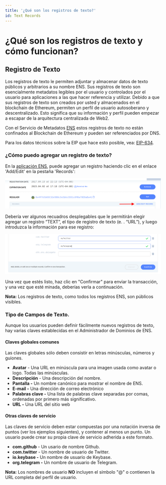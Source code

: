 ```yaml
---
title: '¿Qué son los registros de texto?'
id: Text Records
---
```


# ¿Qué son los registros de texto y cómo funcionan?

## Registro de Texto

Los registros de texto le permiten adjuntar y almacenar datos de texto públicos y arbitrarios a su nombre ENS. Sus registros de texto son esencialmente metadatos legibles por el usuario y controlados por el usuario para aplicaciones a las que hacer referencia y utilizar. Debido a que sus registros de texto son creados por usted y almacenados en el blockchain de Ethereum, permiten un perfil de usuario autosoberano y descentralizado. Esto significa que su información y perfil pueden empezar a escapar de la arquitectura centralizada de Web2.

Con el Servicio de Metadatos [ENS](https://metadata.ens.domains/docs) estos registros de texto no están confinados al Blockchain de Ethereum y pueden ser referenciados por DNS.

Para los datos técnicos sobre la EIP que hace esto posible, vea: [EIP-634](https://eips.ethereum.org/EIPS/eip-634).

### ¿Cómo puedo agregar un registro de texto?

En la [aplicación ENS](https://app.ens.domains), puede agregar un registro haciendo clic en el enlace 'Add/Edit' en la pestaña 'Records':

![Add/Edit Records](./img/text-records-1.png "Add/Edit your text records.")

Debería ver algunos recuadros desplegables que le permitirán elegir agregar un registro “TEXT”, el tipo de registro de texto (e. . “URL”), y luego introduzca la información para ese registro:

![Add your text.](./img/text-records-2.png "Add your text to the fields.")

Una vez que estés listo, haz clic en "Confirmar" para enviar la transacción, y una vez que esté minada, deberías verla a continuación.

**Nota:** Los registros de texto, como todos los registros ENS, son públicos visibles.


### Tipo de Campos de Texto.

Aunque los usuarios pueden definir fácilmente nuevos registros de texto, hay varias claves establecidas en el Administrador de Dominios de ENS.

#### Claves globales comunes

Las claves globales sólo deben consistir en letras minúsculas, números y guiones.

* **Avatar** - Una URL en minúscula para una imagen usada como avatar o logo. Todas las minúsculas.
* **Descripción** - Una descripción del nombre.
* **Pantalla -** Un nombre canónico para mostrar el nombre de ENS.
* **E-mail -** Una dirección de correo electrónico
* **Palabras clave -** Una lista de palabras clave separadas por comas, ordenadas por primero más significativo.
* **URL -** Una URL del sitio web

#### Otras claves de servicio

Las claves de servicio deben estar compuestas por una notación inversa de puntos (ver los ejemplos siguientes), y contener al menos un punto. Un usuario puede crear su propia clave de servicio adherida a este formato.

* **com.github** - Un usario de nombre Github.
* **com.twitter** - Un nombre de usuario de Twitter.
* **io.keybase -** Un nombre de usuario de Keybase.
* **org.telegram -** Un nombre de usuario de Telegram.


**Nota:** Los nombres de usuario **NO** incluyen el símbolo "@" o contienen la URL completa del perfil de usuario.

